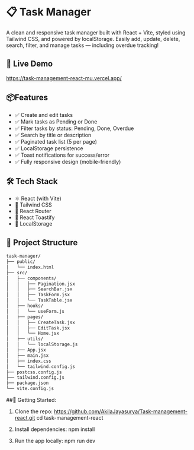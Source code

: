 # 📋 Task Manager

A clean and responsive task manager built with React + Vite, styled using Tailwind CSS, and powered by localStorage. Easily add, update, delete, search, filter, and manage tasks — including overdue tracking!


## 🚀 Live Demo

https://task-management-react-mu.vercel.app/



## 📦Features

- ✅ Create and edit tasks  
- ✅ Mark tasks as Pending or Done  
- ✅ Filter tasks by status: Pending, Done, Overdue  
- ✅ Search by title or description  
- ✅ Paginated task list (5 per page)  
- ✅ LocalStorage persistence  
- ✅ Toast notifications for success/error  
- ✅ Fully responsive design (mobile-friendly)  



## 🛠️ Tech Stack

- ⚛️ React (with Vite)  
- 💨 Tailwind CSS  
- 🧭 React Router  
- 🔔 React Toastify  
- 💾 LocalStorage 


## 📁 Project Structure


```bash
task-manager/
├── public/
│   └── index.html
├── src/
│   ├── components/
│   │   ├── Pagination.jsx
│   │   ├── SearchBar.jsx
│   │   ├── TaskForm.jsx
│   │   └── TaskTable.jsx
│   ├── hooks/
│   │   └── useForm.js 
│   ├── pages/
│   │   ├── CreateTask.jsx
│   │   ├── EditTask.jsx
│   │   └── Home.jsx
│   ├── utils/
│   │   └── localStorage.js
│   ├── App.jsx
│   ├── main.jsx
│   ├── index.css
│   └── tailwind.config.js
├── postcss.config.js
├── tailwind.config.js
├── package.json
└── vite.config.js
```



##🚀 Getting Started:

1. Clone the repo:
   https://github.com/AkilaJayasurya/Task-management-react.git
   cd task-management-react

2. Install dependencies:
   npm install

3. Run the app locally:
   npm run dev

